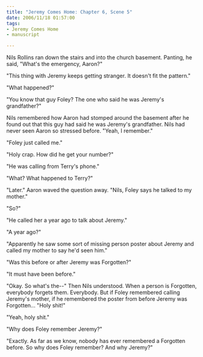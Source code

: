 ```yaml
--- 
title: "Jeremy Comes Home: Chapter 6, Scene 5"
date: 2006/11/18 01:57:00
tags: 
- Jeremy Comes Home
- manuscript

---
```


Nils Rollins ran down the stairs and into the church basement.  Panting, he said, "What's the emergency, Aaron?"

"This thing with Jeremy keeps getting stranger.  It doesn't fit the pattern."

"What happened?"

"You know that guy Foley?  The one who said he was Jeremy's grandfather?"

Nils remembered how Aaron had stomped around the basement after he found out that this guy had said he was Jeremy's grandfather.  Nils had never seen Aaron so stressed before.  "Yeah, I remember."

"Foley just called me."

"Holy crap.  How did he get your number?"

"He was calling from Terry's phone."

"What?  What happened to Terry?"

"Later."  Aaron waved the question away.  "Nils, Foley says he talked to my mother."

"So?"

"He called her a year ago to talk about Jeremy."

"A year ago?"

"Apparently he saw some sort of missing person poster about Jeremy and called my mother to say he'd seen him."

"Was this before or after Jeremy was Forgotten?"

"It must have been before."

"Okay.  So what's the--"  Then Nils understood.  When a person is Forgotten, everybody forgets them.  Everybody.  But if Foley remembered calling Jeremy's mother, if he remembered the poster from before Jeremy was Forgotten...  "Holy shit!"

"Yeah, holy shit."

"Why does Foley remember Jeremy?"

"Exactly.  As far as we know, nobody has ever remembered a Forgotten before.  So why does Foley remember?  And why Jeremy?"
